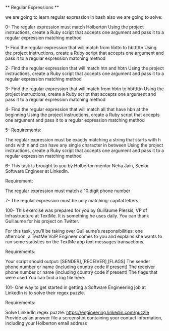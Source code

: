 ** Regular Expressions **

we are going to learn regular expression in bash
also we are going to solve:

0- The regular expression must match Holberton
Using the project instructions, create a Ruby script that accepts one argument and pass it to a regular expression matching method

1- Find the regular expression that will match from hbttn to hbtttttn
Using the project instructions, create a Ruby script that accepts one argument and pass it to a regular expression matching method

2- Find the regular expression that will match htn and hbtn
Using the project instructions, create a Ruby script that accepts one argument and pass it to a regular expression matching method

3- Find the regular expression that will match from hbtn to hbtttttn
Using the project instructions, create a Ruby script that accepts one argument and pass it to a regular expression matching method

4- Find the regular expression that will match all that have hbn at the beginning
Using the project instructions, create a Ruby script that accepts one argument and pass it to a regular expression matching method

5- Requirements:

The regular expression must be exactly matching a string that starts with h ends with n and can have any single character in between
Using the project instructions, create a Ruby script that accepts one argument and pass it to a regular expression matching method

6- This task is brought to you by Holberton mentor Neha Jain, Senior Software Engineer at LinkedIn.

Requirement:

The regular expression must match a 10 digit phone number

7- The regular expression must be only matching: capital letters

100- This exercise was prepared for you by Guillaume Plessis, VP of Infrastructure at TextMe. It is something he uses daily. You can thank Guillaume for his project on Twitter.

For this task, you’ll be taking over Guillaume’s responsibilities: one afternoon, a TextMe VoIP Engineer comes to you and explains she wants to run some statistics on the TextMe app text messages transactions.

Requirements:

Your script should output: [SENDER],[RECEIVER],[FLAGS]
The sender phone number or name (including country code if present)
The receiver phone number or name (including country code if present)
The flags that were used
You can find a log file here.

101- One way to get started in getting a Software Engineering job at LinkedIn is to solve their regex puzzle.

Requirements:

Solve LinkedIn regex puzzle: https://engineering.linkedin.com/puzzle
Provide as an answer file a screenshot containing your contact information, including your Holberton email address